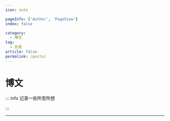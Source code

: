```yaml
---
icon: note

pageInfo: ['Author', 'PageView']
index: false

category:
  - 博文
tag:
  - 目录
article: false
permalink: /posts/
---
```


# 博文

::: info 记录一些所思所想

:::

---

<Catalog base='/posts/' />
